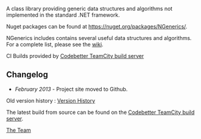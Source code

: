 A class library providing generic data structures and algorithms not
implemented in the standard .NET framework.

Nuget packages can be found at https://nuget.org/packages/NGenerics/.

NGenerics includes contains several useful data structures and
algorithms.  For a complete list, please see the
[wiki](https://github.com/ngenerics/ngenerics/wiki).

CI Builds provided by [Codebetter TeamCity build server](http://teamcity.codebetter.com)


Changelog
---------

* _February 2013_ - Project site moved to Github.

Old version history : [Version History](https://github.com/ngenerics/ngenerics/wiki/VersionHistory)

The latest build from source can be found on the
[Codebetter TeamCity build server](http://teamcity.codebetter.com).

[The Team](https://github.com/ngenerics/ngenerics/wiki/Team)
